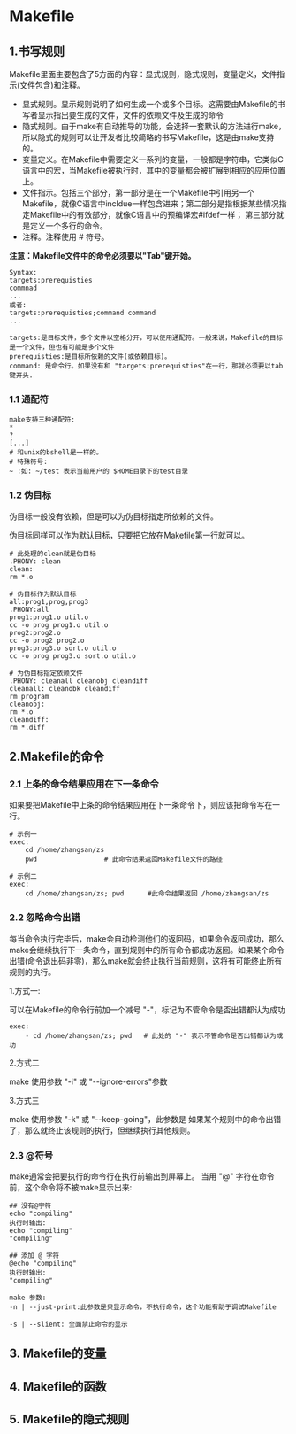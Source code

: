# Makefile

## 1.书写规则

Makefile里面主要包含了5方面的内容：显式规则，隐式规则，变量定义，文件指示(文件包含)和注释。

* 显式规则。显示规则说明了如何生成一个或多个目标。这需要由Makefile的书写者显示指出要生成的文件，文件的依赖文件及生成的命令
* 隐式规则。由于make有自动推导的功能，会选择一套默认的方法进行make，所以隐式的规则可以让开发者比较简略的书写Makefile，这是由make支持的。
* 变量定义。在Makefile中需要定义一系列的变量，一般都是字符串，它类似C语言中的宏，当Makefile被执行时，其中的变量都会被扩展到相应的应用位置上。
* 文件指示。包括三个部分，第一部分是在一个Makefile中引用另一个Makefile，就像C语言中incldue一样包含进来；第二部分是指根据某些情况指定Makefile中的有效部分，就像C语言中的预编译宏#ifdef一样； 第三部分就是定义一个多行的命令。
* 注释。注释使用 # 符号。

**注意：Makefile文件中的命令必须要以"Tab"键开始。**

```shell
Syntax:
targets:prerequisties
commnad
...
或者:
targets:prerequisties;command command
...

targets:是目标文件，多个文件以空格分开，可以使用通配符。一般来说，Makefile的目标是一个文件，但也有可能是多个文件
prerequisties:是目标所依赖的文件(或依赖目标)。
command: 是命令行。如果没有和 "targets:prerequisties"在一行，那就必须要以tab键开头.
```

### 1.1 通配符

```shell
make支持三种通配符:
* 
? 
[...]
# 和unix的bshell是一样的。
# 特殊符号:
~ :如: ~/test 表示当前用户的 $HOME目录下的test目录
```



### 1.2 伪目标

伪目标一般没有依赖，但是可以为伪目标指定所依赖的文件。

伪目标同样可以作为默认目标，只要把它放在Makefile第一行就可以。

```shell
# 此处理的clean就是伪目标
.PHONY: clean
clean:
rm *.o
```

```shell
# 伪目标作为默认目标
all:prog1,prog,prog3
.PHONY:all
prog1:prog1.o util.o
cc -o prog prog1.o util.o
prog2:prog2.o
cc -o prog2 prog2.o
prog3:prog3.o sort.o util.o
cc -o prog prog3.o sort.o util.o

```

```shell
# 为伪目标指定依赖文件
.PHONY: cleanall cleanobj cleandiff
cleanall: cleanobk cleandiff
rm program
cleanobj:
rm *.o
cleandiff:
rm *.diff
```

## 2.Makefile的命令

### 2.1 上条的命令结果应用在下一条命令

如果要把Makefile中上条的命令结果应用在下一条命令下，则应该把命令写在一行。

```shell
# 示例一
exec:
	cd /home/zhangsan/zs   
	pwd					# 此命令结果返回Makefile文件的路径

# 示例二
exec:
	cd /home/zhangsan/zs; pwd      #此命令结果返回 /home/zhangsan/zs
```

### 2.2 忽略命令出错

每当命令执行完毕后，make会自动检测他们的返回码，如果命令返回成功，那么make会继续执行下一条命令，直到规则中的所有命令都成功返回。如果某个命令出错(命令退出码非零)，那么make就会终止执行当前规则，这将有可能终止所有规则的执行。

1.方式一:

可以在Makefile的命令行前加一个减号 "-"，标记为不管命令是否出错都认为成功

```shell
exec:
	- cd /home/zhangsan/zs; pwd   # 此处的 "-" 表示不管命令是否出错都认为成功
```

2.方式二

make 使用参数 "-i" 或 "--ignore-errors"参数

3.方式三

make 使用参数 "-k" 或 "--keep-going"，此参数是 如果某个规则中的命令出错了，那么就终止该规则的执行，但继续执行其他规则。

### 2.3  @符号

make通常会把要执行的命令行在执行前输出到屏幕上。 当用 "@" 字符在命令前，这个命令将不被make显示出来:

```shell
## 没有@字符
echo "compiling"
执行时输出:
echo "compiling"
"compiling"

## 添加 @ 字符
@echo "compiling"
执行时输出:
"compiling"
```

```shell
make 参数:
-n | --just-print:此参数是只显示命令，不执行命令，这个功能有助于调试Makefile

-s | --slient: 全面禁止命令的显示
```





## 3. Makefile的变量





## 4. Makefile的函数



## 5. Makefile的隐式规则

